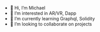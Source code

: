 - 👋 Hi, I’m Michael
- 👀 I’m interested in AR/VR, Dapp
- 🌱 I’m currently learning Graphql, Solidity
- 💞️ I’m looking to collaborate on projects
<!--- 📫 How to reach me: [portfolio][https://mykullchu.com] --->

<!---
mcchu12/mcchu12 is a ✨ special ✨ repository because its `README.md` (this file) appears on your GitHub profile.
You can click the Preview link to take a look at your changes.
--->
